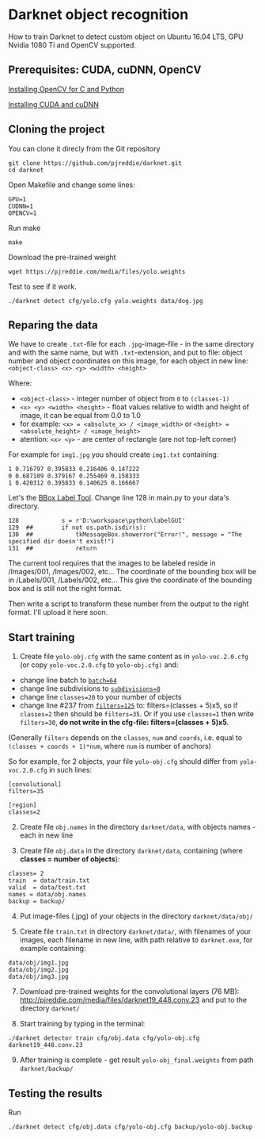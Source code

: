 # Darknet object recognition

How to train Darknet to detect custom object on Ubuntu 16.04 LTS, GPU Nvidia 1080 Ti and OpenCV supported.

## Prerequisites: CUDA, cuDNN, OpenCV

[Installing OpenCV for C and Python](https://www.pyimagesearch.com/2016/10/24/ubuntu-16-04-how-to-install-opencv/)

[Installing CUDA and cuDNN](https://yangcha.github.io/GTX-1080/)

## Cloning the project

You can clone it direcly from the Git repository

```
git clone https://github.com/pjreddie/darknet.git
cd darknet
```

Open Makefile and change some lines:

```
GPU=1
CUDNN=1
OPENCV=1
```

Run make

```
make
```

Download the pre-trained weight

```
wget https://pjreddie.com/media/files/yolo.weights
```

Test to see if it work.

```
./darknet detect cfg/yolo.cfg yolo.weights data/dog.jpg
```

## Reparing the data

We have to create `.txt`-file for each `.jpg`-image-file - in the same directory and with the same name, but with `.txt`-extension, and put to file: object number and object coordinates on this image, for each object in new line: `<object-class> <x> <y> <width> <height>`

  Where: 
  * `<object-class>` - integer number of object from `0` to `(classes-1)`
  * `<x> <y> <width> <height>` - float values relative to width and height of image, it can be equal from 0.0 to 1.0 
  * for example: `<x> = <absolute_x> / <image_width>` or `<height> = <absolute_height> / <image_height>`
  * atention: `<x> <y>` - are center of rectangle (are not top-left corner)

  For example for `img1.jpg` you should create `img1.txt` containing:

  ```
  1 0.716797 0.395833 0.216406 0.147222
  0 0.687109 0.379167 0.255469 0.158333
  1 0.420312 0.395833 0.140625 0.166667
  ```

Let's the [BBox Label Tool](https://github.com/puzzledqs/BBox-Label-Tool). Change line 128 in main.py to your data's directory.

```
128            s = r'D:\workspace\python\labelGUI'
129  ##        if not os.path.isdir(s):
130  ##            tkMessageBox.showerror("Error!", message = "The specified dir doesn't exist!")
131  ##            return
```

The current tool requires that the images to be labeled reside in /Images/001, /Images/002, etc... The coordinate of the bounding box will be in /Labels/001, /Labels/002, etc... This give the coordinate of the bounding box and is still not the right format.

Then write a script to transform these number from the output to the right format. I'll upload it here soon.

## Start training

1. Create file `yolo-obj.cfg` with the same content as in `yolo-voc.2.0.cfg` (or copy `yolo-voc.2.0.cfg` to `yolo-obj.cfg)` and:

  * change line batch to [`batch=64`](https://github.com/AlexeyAB/darknet/blob/master/build/darknet/x64/yolo-voc.2.0.cfg#L2)
  * change line subdivisions to [`subdivisions=8`](https://github.com/AlexeyAB/darknet/blob/master/build/darknet/x64/yolo-voc.2.0.cfg#L3)
  * change line `classes=20` to your number of objects
  * change line #237 from [`filters=125`](https://github.com/AlexeyAB/darknet/blob/master/cfg/yolo-voc.2.0.cfg#L224) to: filters=(classes + 5)x5, so if `classes=2` then should be `filters=35`. Or if you use `classes=1` then write `filters=30`, **do not write in the cfg-file: filters=(classes + 5)x5**.
  
  (Generally `filters` depends on the `classes`, `num` and `coords`, i.e. equal to `(classes + coords + 1)*num`, where `num` is number of anchors)

  So for example, for 2 objects, your file `yolo-obj.cfg` should differ from `yolo-voc.2.0.cfg` in such lines:

  ```
  [convolutional]
  filters=35

  [region]
  classes=2
  ```

2. Create file `obj.names` in the directory `darknet/data`, with objects names - each in new line

3. Create file `obj.data` in the directory `darknet/data`, containing (where **classes = number of objects**):

  ```
  classes= 2
  train  = data/train.txt
  valid  = data/test.txt
  names = data/obj.names
  backup = backup/
  ```

4. Put image-files (.jpg) of your objects in the directory `darknet/data/obj/`


6. Create file `train.txt` in directory `darknet/data/`, with filenames of your images, each filename in new line, with path relative to `darknet.exe`, for example containing:

  ```
  data/obj/img1.jpg
  data/obj/img2.jpg
  data/obj/img3.jpg
  ```

7. Download pre-trained weights for the convolutional layers (76 MB): http://pjreddie.com/media/files/darknet19_448.conv.23 and put to the directory `darknet/`

8. Start training by typing in the terminal: 

`./darknet detector train cfg/obj.data cfg/yolo-obj.cfg darknet19_448.conv.23`

9. After training is complete - get result `yolo-obj_final.weights` from path `darknet/backup/`

## Testing the results

Run

```
./darknet detect cfg/obj.data cfg/yolo-obj.cfg backup/yolo-obj.backup
```
